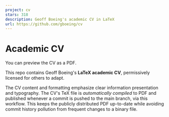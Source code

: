 ```yaml
---
project: cv
stars: 318
description: Geoff Boeing's academic CV in LaTeX
url: https://github.com/gboeing/cv
---
```


Academic CV
===========

You can preview the CV as a PDF.

This repo contains Geoff Boeing's **LaTeX academic CV**, permissively licensed for others to adapt.

The CV content and formatting emphasize clear information presentation and typography. The CV's TeX file is _automatically compiled_ to PDF and published whenever a commit is pushed to the main branch, via this workflow. This keeps the publicly distributed PDF up-to-date while avoiding commit history pollution from frequent changes to a binary file.
